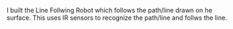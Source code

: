 I built the Line Follwing Robot which follows the path/line drawn on he surface. This uses IR sensors to recognize the path/line and follws the line.
